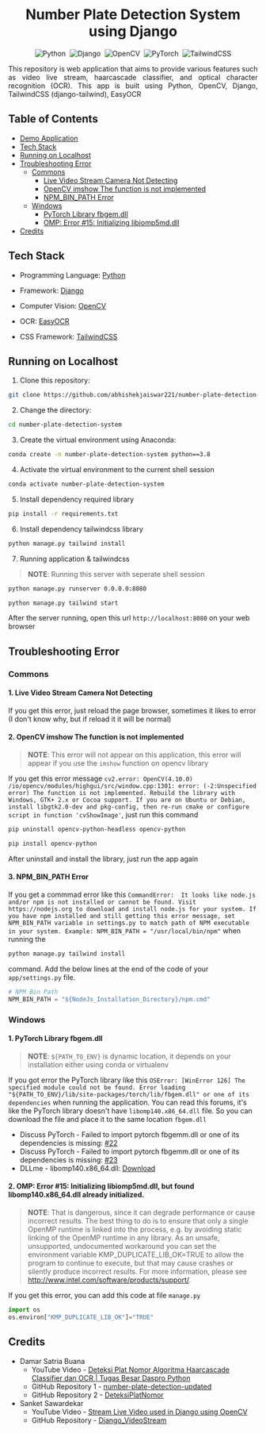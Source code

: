 <h1 align="center">Number Plate Detection System using Django</h1>

<div align="center">

![Python](https://img.shields.io/badge/python-3670A0?style=for-the-badge&logo=python&logoColor=ffdd54)&nbsp;
![Django](https://img.shields.io/badge/Django-092E20?style=for-the-badge&logo=django&logoColor=green)&nbsp;
![OpenCV](https://img.shields.io/badge/OpenCV-5C3EE8.svg?style=for-the-badge&logo=OpenCV&logoColor=white)&nbsp;
![PyTorch](https://img.shields.io/badge/PyTorch-EE4C2C.svg?style=for-the-badge&logo=PyTorch&logoColor=white)&nbsp;
![TailwindCSS](https://img.shields.io/badge/Tailwind%20CSS-06B6D4.svg?style=for-the-badge&logo=Tailwind-CSS&logoColor=white)

</div>

<!-- <img src="assets/preview.png" alt="Preview"> -->

<p align="justify">This repository is web application that aims to provide various features such as video live stream, haarcascade classifier, and optical character recognition (OCR). This app is built using Python, OpenCV, Django, TailwindCSS (django-tailwind), EasyOCR</p>

## Table of Contents

-   [Demo Application](#demo-app)
-   [Tech Stack](#tech-stack)
-   [Running on Localhost](#running-on-localhost)
-   [Troubleshooting Error](#troubleshooting-error)
    -   [Commons](#commons)
        -   [Live Video Stream Camera Not Detecting](#live-video-stream-camera-not-detecting)
        -   [OpenCV imshow The function is not implemented](#opencv-imshow-the-function-is-not-implemented)
        -   [NPM_BIN_PATH Error](#npm-bin-path-error)
    -   [Windows](#windows)
        -   [PyTorch Library fbgem.dll](#pytorch-library-fbgem-dll)
        -   [OMP: Error #15: Initializing libiomp5md.dll](#omp-error-15-initializing-libiomp5mdll)
-   [Credits](#credits)

<!-- ## Demo App

https://github.com/user-attachments/assets/b2837dfc-e000-4687-99eb-3744370d05ef -->

## Tech Stack

-   Programming Language: [Python](https://www.python.org)

-   Framework: [Django](https://www.djangoproject.com)

-   Computer Vision: [OpenCV](https://opencv.org)

-   OCR: [EasyOCR](https://github.com/JaidedAI/EasyOCR)

-   CSS Framework: [TailwindCSS](https://tailwindcss.com)

## Running on Localhost

1. Clone this repository:

```bash
git clone https://github.com/abhishekjaiswar221/number-plate-detection-system.git
```

2. Change the directory:

```bash
cd number-plate-detection-system
```

3. Create the virtual environment using Anaconda:

```bash
conda create -n number-plate-detection-system python==3.8
```

4. Activate the virtual environment to the current shell session

```bash
conda activate number-plate-detection-system
```

5. Install dependency required library

```bash
pip install -r requirements.txt
```

6. Install dependency tailwindcss library

```bash
python manage.py tailwind install
```

7. Running application & tailwindcss

> **NOTE**: Running this server with seperate shell session

```bash
python manage.py runserver 0.0.0.0:8080
```

```bash
python manage.py tailwind start
```

After the server running, open this url `http://localhost:8080` on your web browser

## Troubleshooting Error

### Commons

#### 1. Live Video Stream Camera Not Detecting

If you get this error, just reload the page browser, sometimes it likes to error (I don't know why, but if reload it it will be normal)

#### 2. OpenCV imshow The function is not implemented

> **NOTE**: This error will not appear on this application, this error will appear if you use the `imshow` function on opencv library

If you get this error message `cv2.error: OpenCV(4.10.0) /io/opencv/modules/highgui/src/window.cpp:1301: error: (-2:Unspecified error) The function is not implemented. Rebuild the library with Windows, GTK+ 2.x or Cocoa support. If you are on Ubuntu or Debian, install libgtk2.0-dev and pkg-config, then re-run cmake or configure script in function 'cvShowImage'`, just run this command

```bash
pip uninstall opencv-python-headless opencv-python
```

```bash
pip install opencv-python
```

After uninstall and install the library, just run the app again

#### 3. NPM_BIN_PATH Error

If you get a commmad error like this `CommandError: 
It looks like node.js and/or npm is not installed or cannot be found.
Visit https://nodejs.org to download and install node.js for your system.
If you have npm installed and still getting this error message, set NPM_BIN_PATH variable in settings.py to match path of NPM executable in your system. Example:
NPM_BIN_PATH = "/usr/local/bin/npm"` when running the

```bash
python manage.py tailwind install
```

command.
Add the below lines at the end of the code of your `app/settings.py` file.

```python
# NPM Bin Path
NPM_BIN_PATH = "${NodeJs_Installation_Directory}/npm.cmd"
```

### Windows

#### 1. PyTorch Library fbgem.dll

> **NOTE**: `${PATH_TO_ENV}` is dynamic location, it depends on your installation either using conda or virtualenv

If you got error the PyTorch library like this `OSError: [WinError 126] The specified module could not be found. Error loading "${PATH_TO_ENV}/lib/site-packages/torch/lib/fbgem.dll" or one of its dependencies` when running the application. You can read this forums, it's like the PyTorch library doesn't have `libomp140.x86_64.dll` file. So you can download the file and place it to the same location `fbgem.dll`

-   Discuss PyTorch - Failed to import pytorch fbgemm.dll or one of its dependencies is missing: [#22](https://discuss.pytorch.org/t/failed-to-import-pytorch-fbgemm-dll-or-one-of-its-dependencies-is-missing/201969/22)
-   Discuss PyTorch - Failed to import pytorch fbgemm.dll or one of its dependencies is missing: [#23](https://discuss.pytorch.org/t/failed-to-import-pytorch-fbgemm-dll-or-one-of-its-dependencies-is-missing/201969/23)
-   DLLme - libomp140.x86_64.dll: [Download](https://www.dllme.com/dll/files/libomp140_x86_64/00637fe34a6043031c9ae4c6cf0a891d/download)

#### 2. OMP: Error #15: Initializing libiomp5md.dll, but found libomp140.x86_64.dll already initialized.

> **NOTE**: That is dangerous, since it can degrade performance or cause incorrect results. The best thing to do is to ensure that only a single OpenMP runtime is linked into the process, e.g. by avoiding static linking of the OpenMP runtime in any library. As an unsafe, unsupported, undocumented workaround you can set the environment variable KMP_DUPLICATE_LIB_OK=TRUE to allow the program to continue to execute, but that may cause crashes or silently produce incorrect results. For more information, please see http://www.intel.com/software/products/support/.

If you get this error, you can add this code at file `manage.py`

```python
import os
os.environ["KMP_DUPLICATE_LIB_OK"]="TRUE"
```

## Credits

-   Damar Satria Buana
    -   YouTube Video - [Deteksi Plat Nomor Algoritma Haarcascade Classifier dan OCR | Tugas Besar Daspro Python](https://youtu.be/teGvW4rmOYc?si=WfLgbIEIIoNrYQFG)
    -   GitHub Repository 1 - [number-plate-detection-updated](https://github.com/notsatria/number-plate-detection-updated)
    -   GitHub Repository 2 - [DeteksiPlatNomor](https://github.com/notsatria/DeteksiPlatNomor)
-   Sanket Sawardekar
    -   YouTube Video - [Stream Live Video used in Django using OpenCV](https://youtu.be/KUoNQ-44-1k?si=Fmf07_PbsCmREaqd)
    -   GitHub Repository - [Django_VideoStream](https://github.com/sawardekar/Django_VideoStream)
